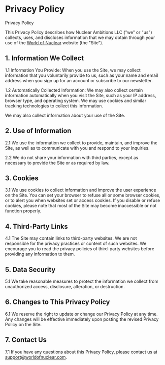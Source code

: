 # Privacy Policy

Privacy Policy

This Privacy Policy describes how Nuclear Ambitions LLC ("we" or "us") collects, uses, and discloses information that we may obtain through your use of the [World of Nuclear](https://worldofnuclear.com) website (the "Site").

## 1. Information We Collect

1.1 Information You Provide: When you use the Site, we may collect information that you voluntarily provide to us, such as your name and email address when you sign up for an account or subscribe to our newsletter.

1.2 Automatically Collected Information: We may also collect certain information automatically when you visit the Site, such as your IP address, browser type, and operating system. We may use cookies and similar tracking technologies to collect this information.

We may also collect information about your use of the Site.

## 2. Use of Information

2.1 We use the information we collect to provide, maintain, and improve the Site, as well as to communicate with you and respond to your inquiries.

2.2 We do not share your information with third parties, except as necessary to provide the Site or as required by law.

## 3. Cookies

3.1 We use cookies to collect information and improve the user experience on the Site. You can set your browser to refuse all or some browser cookies, or to alert you when websites set or access cookies. If you disable or refuse cookies, please note that most of the Site may become inaccessible or not function properly.

## 4. Third-Party Links

4.1 The Site may contain links to third-party websites. We are not responsible for the privacy practices or content of such websites. We encourage you to read the privacy policies of third-party websites before providing any information to them.

## 5. Data Security

5.1 We take reasonable measures to protect the information we collect from unauthorized access, disclosure, alteration, or destruction.

## 6. Changes to This Privacy Policy

6.1 We reserve the right to update or change our Privacy Policy at any time. Any changes will be effective immediately upon posting the revised Privacy Policy on the Site.

## 7. Contact Us

7.1 If you have any questions about this Privacy Policy, please contact us at support@worldofnuclear.com.
